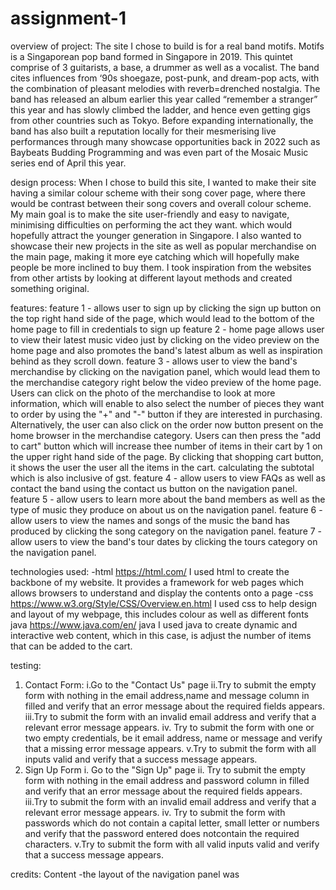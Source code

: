 # assignment-1
overview of project:
The site I chose to build is for a real band motifs. Motifs is a Singaporean pop band formed in Singapore in 2019. This quintet comprise of 3 guitarists, a base, a drummer as well as a vocalist. The band cites influences from ‘90s shoegaze, post-punk, and dream-pop acts, with the combination of pleasant melodies with reverb=drenched nostalgia. The band has released an album earlier this year called “remember a stranger” this year and has slowly climbed the ladder, and hence even getting gigs from other countries such as Tokyo.  Before expanding internationally, the band has also built a reputation locally for their mesmerising live performances through many showcase opportunities back in 2022 such as Baybeats Budding Programming and was even part of the Mosaic Music series end of April this year. 

design process:
When I chose to build this site, I wanted to make their site having a similar colour scheme with their song cover page, where there would be contrast between their song covers and overall colour scheme. My main goal is to make the site user-friendly and easy to navigate, minimising difficulties on performing the act they want. which would hopefully attract the  younger generation in Singapore. I also wanted to showcase their new projects in the site as well as popular merchandise on the main page, making it more eye catching which will hopefully make people be more inclined to buy them. I took inspiration from the websites from other artists by looking at different layout methods and created something original. 

features:
feature 1 - allows user to sign up by clicking the sign up button on the top right hand side of the page, which would lead to the bottom of the home page to fill in credentials to sign up
feature 2 - home page allows user to view their latest music video just by clicking on the video preview on the home page and  also promotes the band's latest album as well as inspiration behind as they scroll down.
feature 3 - allows user to view the band's merchandise by clicking on the navigation panel, which would lead them to the merchandise category right below the video preview of the home page. Users can click on the photo of the merchandise to look at more information, which will enable to also select the number of pieces they want to order by using the "+" and "-" button if they are interested in purchasing. Alternatively, the user can also click on the order now button present on the home browser in the merchandise category. Users can then press the "add to cart" button which will increase thee number of items in their cart by 1 on the upper right hand side of the page. By clicking that shopping cart button, it shows the user the user all the items in the cart. calculating the subtotal which is also inclusive of gst.
feature 4 - allow users to view FAQs as well as contact the band using the contact us button on the navigation panel. 
feature 5 - allow users to learn more about the band members as well as the type of music they produce on about us on the navigation panel.
feature 6 - allow users to view the names and songs of the music the band has produced by clicking the song category on the navigation panel.
feature 7 - allow users to view the band's tour dates by clicking the tours category on the navigation panel.

technologies used: 
-html
https://html.com/
I used html to create the backbone of my website. It provides a framework for web pages which allows browsers to understand and display the contents onto a page
-css
https://www.w3.org/Style/CSS/Overview.en.html
I used css to help design and layout of my webpage, this includes colour as well as different fonts
java
https://www.java.com/en/
java
I used java to create dynamic and interactive web content, which in this case, is adjust the number of items that can be added to the cart.

testing:
1. Contact Form:
i.Go to the "Contact Us" page
ii.Try to submit the empty form with nothing in the email address,name and message column in filled and verify that an error message about the required fields appears.
iii.Try to submit the form with an invalid email address and verify that a relevant error message appears.
iv. Try to submit the form with one or two empty credentials, be it email address, name or message and verify that a missing error message appears.
v.Try to submit the form with all inputs valid and verify that a success message appears.
2. Sign Up Form
i. Go to the "Sign Up" page
ii. Try to submit the empty form with nothing in the email address and password column in filled and verify that an error message about the required fields appears.
iii.Try to submit the form with an invalid email address and verify that a relevant error message appears.
iv. Try to submit the form with passwords which do not contain a capital letter, small letter or numbers and verify that the password entered does notcontain the required characters.
v.Try to submit the form with all valid inputs valid and verify that a success message appears.


credits:
Content
-the layout of the navigation panel was 
